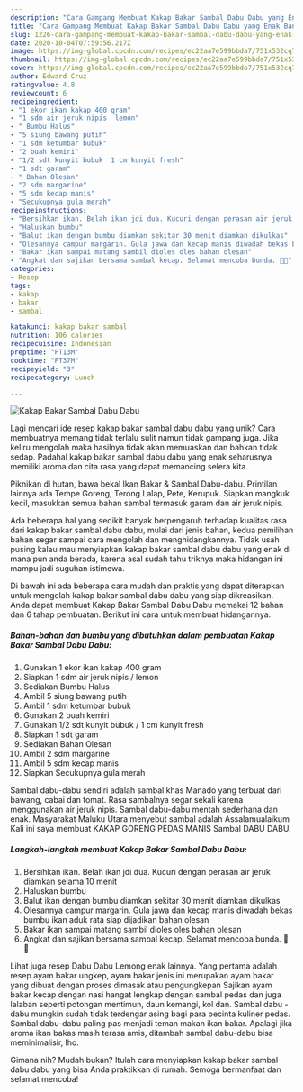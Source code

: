 ```yaml
---
description: "Cara Gampang Membuat Kakap Bakar Sambal Dabu Dabu yang Enak Banget"
title: "Cara Gampang Membuat Kakap Bakar Sambal Dabu Dabu yang Enak Banget"
slug: 1226-cara-gampang-membuat-kakap-bakar-sambal-dabu-dabu-yang-enak-banget
date: 2020-10-04T07:59:56.217Z
image: https://img-global.cpcdn.com/recipes/ec22aa7e599bbda7/751x532cq70/kakap-bakar-sambal-dabu-dabu-foto-resep-utama.jpg
thumbnail: https://img-global.cpcdn.com/recipes/ec22aa7e599bbda7/751x532cq70/kakap-bakar-sambal-dabu-dabu-foto-resep-utama.jpg
cover: https://img-global.cpcdn.com/recipes/ec22aa7e599bbda7/751x532cq70/kakap-bakar-sambal-dabu-dabu-foto-resep-utama.jpg
author: Edward Cruz
ratingvalue: 4.8
reviewcount: 6
recipeingredient:
- "1 ekor ikan kakap 400 gram"
- "1 sdm air jeruk nipis  lemon"
- " Bumbu Halus"
- "5 siung bawang putih"
- "1 sdm ketumbar bubuk"
- "2 buah kemiri"
- "1/2 sdt kunyit bubuk  1 cm kunyit fresh"
- "1 sdt garam"
- " Bahan Olesan"
- "2 sdm margarine"
- "5 sdm kecap manis"
- "Secukupnya gula merah"
recipeinstructions:
- "Bersihkan ikan. Belah ikan jdi dua. Kucuri dengan perasan air jeruk diamkan selama 10 menit"
- "Haluskan bumbu"
- "Balut ikan dengan bumbu diamkan sekitar 30 menit diamkan dikulkas"
- "Olesannya campur margarin. Gula jawa dan kecap manis diwadah bekas bumbu ikan aduk rata siap dijadikan bahan olesan"
- "Bakar ikan sampai matang sambil dioles oles bahan olesan"
- "Angkat dan sajikan bersama sambal kecap. Selamat mencoba bunda. 🙏😊"
categories:
- Resep
tags:
- kakap
- bakar
- sambal

katakunci: kakap bakar sambal 
nutrition: 106 calories
recipecuisine: Indonesian
preptime: "PT13M"
cooktime: "PT37M"
recipeyield: "3"
recipecategory: Lunch

---
```



![Kakap Bakar Sambal Dabu Dabu](https://img-global.cpcdn.com/recipes/ec22aa7e599bbda7/751x532cq70/kakap-bakar-sambal-dabu-dabu-foto-resep-utama.jpg)

Lagi mencari ide resep kakap bakar sambal dabu dabu yang unik? Cara membuatnya memang tidak terlalu sulit namun tidak gampang juga. Jika keliru mengolah maka hasilnya tidak akan memuaskan dan bahkan tidak sedap. Padahal kakap bakar sambal dabu dabu yang enak seharusnya memiliki aroma dan cita rasa yang dapat memancing selera kita.

Piknikan di hutan, bawa bekal Ikan Bakar &amp; Sambal Dabu-dabu. Printilan lainnya ada Tempe Goreng, Terong Lalap, Pete, Kerupuk. Siapkan mangkuk kecil, masukkan semua bahan sambal termasuk garam dan air jeruk nipis.

Ada beberapa hal yang sedikit banyak berpengaruh terhadap kualitas rasa dari kakap bakar sambal dabu dabu, mulai dari jenis bahan, kedua pemilihan bahan segar sampai cara mengolah dan menghidangkannya. Tidak usah pusing kalau mau menyiapkan kakap bakar sambal dabu dabu yang enak di mana pun anda berada, karena asal sudah tahu triknya maka hidangan ini mampu jadi suguhan istimewa.


Di bawah ini ada beberapa cara mudah dan praktis yang dapat diterapkan untuk mengolah kakap bakar sambal dabu dabu yang siap dikreasikan. Anda dapat membuat Kakap Bakar Sambal Dabu Dabu memakai 12 bahan dan 6 tahap pembuatan. Berikut ini cara untuk membuat hidangannya.

<!--inarticleads1-->

##### Bahan-bahan dan bumbu yang dibutuhkan dalam pembuatan Kakap Bakar Sambal Dabu Dabu:

1. Gunakan 1 ekor ikan kakap 400 gram
1. Siapkan 1 sdm air jeruk nipis / lemon
1. Sediakan  Bumbu Halus
1. Ambil 5 siung bawang putih
1. Ambil 1 sdm ketumbar bubuk
1. Gunakan 2 buah kemiri
1. Gunakan 1/2 sdt kunyit bubuk / 1 cm kunyit fresh
1. Siapkan 1 sdt garam
1. Sediakan  Bahan Olesan
1. Ambil 2 sdm margarine
1. Ambil 5 sdm kecap manis
1. Siapkan Secukupnya gula merah


Sambal dabu-dabu sendiri adalah sambal khas Manado yang terbuat dari bawang, cabai dan tomat. Rasa sambalnya segar sekali karena menggunakan air jeruk nipis. Sambal dabu-dabu mentah sederhana dan enak. Masyarakat Maluku Utara menyebut sambal adalah Assalamualaikum Kali ini saya membuat KAKAP GORENG PEDAS MANIS Sambal DABU DABU. 

<!--inarticleads2-->

##### Langkah-langkah membuat Kakap Bakar Sambal Dabu Dabu:

1. Bersihkan ikan. Belah ikan jdi dua. Kucuri dengan perasan air jeruk diamkan selama 10 menit
1. Haluskan bumbu
1. Balut ikan dengan bumbu diamkan sekitar 30 menit diamkan dikulkas
1. Olesannya campur margarin. Gula jawa dan kecap manis diwadah bekas bumbu ikan aduk rata siap dijadikan bahan olesan
1. Bakar ikan sampai matang sambil dioles oles bahan olesan
1. Angkat dan sajikan bersama sambal kecap. Selamat mencoba bunda. 🙏😊


Lihat juga resep Dabu Dabu Lemong enak lainnya. Yang pertama adalah resep ayam bakar ungkep, ayam bakar jenis ini merupakan ayam bakar yang dibuat dengan proses dimasak atau pengungkepan Sajikan ayam bakar kecap dengan nasi hangat lengkap dengan sambal pedas dan juga lalaban seperti potongan mentimun, daun kemangi, kol dan. Sambal dabu - dabu mungkin sudah tidak terdengar asing bagi para pecinta kuliner pedas. Sambal dabu-dabu paling pas menjadi teman makan ikan bakar. Apalagi jika aroma ikan bakas masih terasa amis, ditambah sambal dabu-dabu bisa meminimalisir, lho. 

Gimana nih? Mudah bukan? Itulah cara menyiapkan kakap bakar sambal dabu dabu yang bisa Anda praktikkan di rumah. Semoga bermanfaat dan selamat mencoba!

